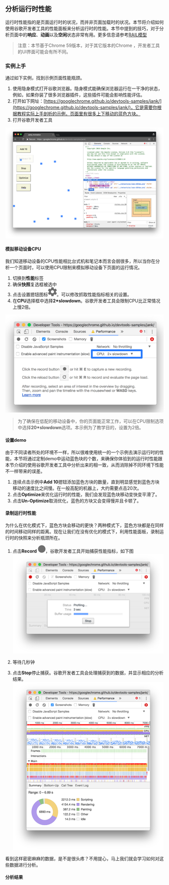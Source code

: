 <!-- toc -->
## 分析运行时性能

运行时性能指的是页面运行时的状况，而并非页面加载时的状况。本节将介绍如何使用谷歌开发者工具的性能面板来分析运行时的性能。本节中提到的技巧，对于分析页面中的**响应**、**动画**以及**空闲**状态非常有用。更多信息请参考[RAIL模型](https://developers.google.com/web/fundamentals/performance/rail)

> 注意：本节基于Chrome 59版本，对于其它版本的Chrome ，开发者工具的UI界面可能会有所不同。

### 实例上手

通过如下实例，找到示例页面性能瓶颈。

1. 使用隐身模式打开谷歌浏览器。隐身模式能确保浏览器运行在一干净的状态，例如，如果你装了很多浏览器插件，这些插件可能会影响性能评估。
2. 打开如下网址：[https://googlechrome.github.io/devtools-samples/jank/](https://googlechrome.github.io/devtools-samples/jank/)，它是需要你根据教程实际上手剖析的示例，页面里有很多上下移动的蓝色方块。
3. 打开谷歌开发者工具

![](/assets/performance/get-started.png)

#### 模拟移动设备CPU

我们知道移动设备的CPU性能相比台式机和笔记本而言会弱很多，所以当你在分析一个页面时，可以使用CPU限制来模拟移动设备下页面的运行情况。

1. 切换到**性能**标签
2. 确保**快照**复选框被选中
3. 点击设置摁钮图标![](/assets/performance/capture-settings.png)。可以修改抓取性能指标相关的设置。
4. 在**CPU**选择框中选择**2*slowdown**。谷歌开发者工具会限制CPU比正常情况上慢2倍。

![](/assets/performance/throttling.png)

> 为了确保在低配的移动设备中，你的页面能正常工作，可以在CPU限制选项中选择**20*slowdown**选项。本示例为了教学目的，设置为2倍。

#### 设置demo

由于不同读者所处的环境不一样，所以很难使用统一的一个示例去演示运行时的性能，本节将通过定制demo中运动蓝色块的个数，来确保你体验到的运行时性能跟本节介绍的使用谷歌开发者工具中分析出来的相一致，从而消除掉不同环境下性能不一样带来的误差。

1. 连续点击示例中**Add 10**摁钮添加蓝色方块的数量，直到明显感觉到蓝色方块移动的速度比之间慢。在一般高配的机器上，大约需要点击20次。
2. 点击**Optimize**来优化运行时的性能，我们会发现蓝色块移动变快变平滑了。
3. 点击**Un-Optimize**取消优化，蓝色的方块又会变得慢并且卡顿了。

#### 录制运行时性能

为什么在优化模式下，蓝色方块会移动的更快？两种模式下，蓝色方块都是在同样的时间移动同样的距离。现在让我们在没有优化的模式下，利用性能面板，录制运行时的快照来分析瓶颈所在。

1. 点击**Record** ![](/assets/performance/record.png)，谷歌开发者工具开始捕获性能指标，如下图
    ![](/assets/performance/profiling.png)

2. 等待几秒钟

3. 点击**Stop**停止捕获。谷歌开发者工具会处理捕获到的数据，并显示相应的分析结果。
    ![](/assets/performance/results.png)

看到这样密密麻麻的数据，是不是很头疼？不用提心，马上我们就会学习如何对这些数据进行分析。

#### 分析结果

